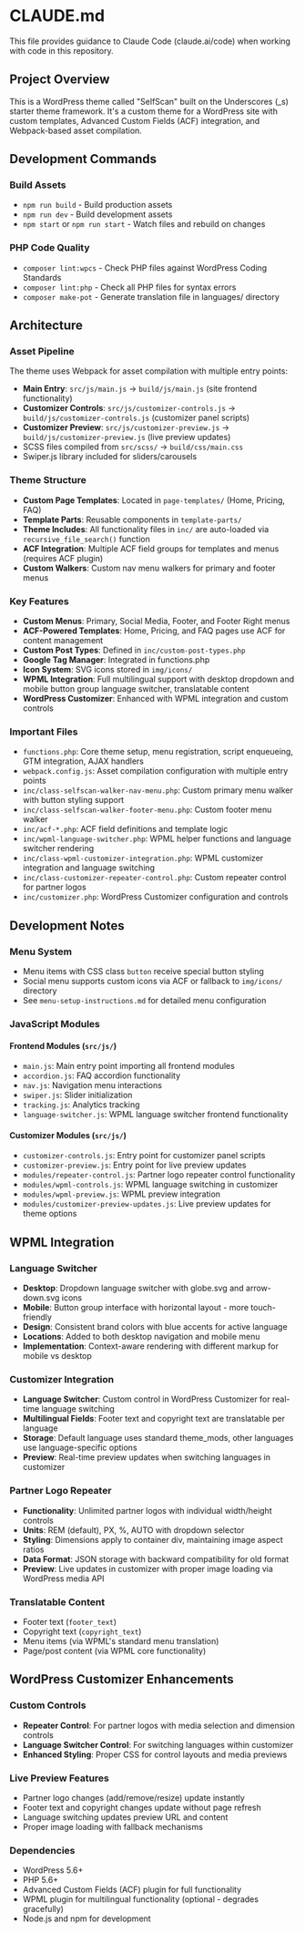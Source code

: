 # CLAUDE.md

This file provides guidance to Claude Code (claude.ai/code) when working with code in this repository.

## Project Overview

This is a WordPress theme called "SelfScan" built on the Underscores (_s) starter theme framework. It's a custom theme for a WordPress site with custom templates, Advanced Custom Fields (ACF) integration, and Webpack-based asset compilation.

## Development Commands

### Build Assets
- `npm run build` - Build production assets
- `npm run dev` - Build development assets
- `npm start` or `npm run start` - Watch files and rebuild on changes

### PHP Code Quality
- `composer lint:wpcs` - Check PHP files against WordPress Coding Standards
- `composer lint:php` - Check all PHP files for syntax errors
- `composer make-pot` - Generate translation file in languages/ directory

## Architecture

### Asset Pipeline
The theme uses Webpack for asset compilation with multiple entry points:
- **Main Entry**: `src/js/main.js` → `build/js/main.js` (site frontend functionality)
- **Customizer Controls**: `src/js/customizer-controls.js` → `build/js/customizer-controls.js` (customizer panel scripts)
- **Customizer Preview**: `src/js/customizer-preview.js` → `build/js/customizer-preview.js` (live preview updates)
- SCSS files compiled from `src/scss/` → `build/css/main.css`
- Swiper.js library included for sliders/carousels

### Theme Structure
- **Custom Page Templates**: Located in `page-templates/` (Home, Pricing, FAQ)
- **Template Parts**: Reusable components in `template-parts/`
- **Theme Includes**: All functionality files in `inc/` are auto-loaded via `recursive_file_search()` function
- **ACF Integration**: Multiple ACF field groups for templates and menus (requires ACF plugin)
- **Custom Walkers**: Custom nav menu walkers for primary and footer menus

### Key Features
- **Custom Menus**: Primary, Social Media, Footer, and Footer Right menus
- **ACF-Powered Templates**: Home, Pricing, and FAQ pages use ACF for content management
- **Custom Post Types**: Defined in `inc/custom-post-types.php`
- **Google Tag Manager**: Integrated in functions.php
- **Icon System**: SVG icons stored in `img/icons/`
- **WPML Integration**: Full multilingual support with desktop dropdown and mobile button group language switcher, translatable content
- **WordPress Customizer**: Enhanced with WPML integration and custom controls

### Important Files
- `functions.php`: Core theme setup, menu registration, script enqueueing, GTM integration, AJAX handlers
- `webpack.config.js`: Asset compilation configuration with multiple entry points
- `inc/class-selfscan-walker-nav-menu.php`: Custom primary menu walker with button styling support
- `inc/class-selfscan-walker-footer-menu.php`: Custom footer menu walker
- `inc/acf-*.php`: ACF field definitions and template logic
- `inc/wpml-language-switcher.php`: WPML helper functions and language switcher rendering
- `inc/class-wpml-customizer-integration.php`: WPML customizer integration and language switching
- `inc/class-customizer-repeater-control.php`: Custom repeater control for partner logos
- `inc/customizer.php`: WordPress Customizer configuration and controls

## Development Notes

### Menu System
- Menu items with CSS class `button` receive special button styling
- Social menu supports custom icons via ACF or fallback to `img/icons/` directory
- See `menu-setup-instructions.md` for detailed menu configuration

### JavaScript Modules

#### Frontend Modules (`src/js/`)
- `main.js`: Main entry point importing all frontend modules
- `accordion.js`: FAQ accordion functionality
- `nav.js`: Navigation menu interactions
- `swiper.js`: Slider initialization
- `tracking.js`: Analytics tracking
- `language-switcher.js`: WPML language switcher frontend functionality

#### Customizer Modules (`src/js/`)
- `customizer-controls.js`: Entry point for customizer panel scripts
- `customizer-preview.js`: Entry point for live preview updates
- `modules/repeater-control.js`: Partner logo repeater control functionality
- `modules/wpml-controls.js`: WPML language switching in customizer
- `modules/wpml-preview.js`: WPML preview integration
- `modules/customizer-preview-updates.js`: Live preview updates for theme options

## WPML Integration

### Language Switcher
- **Desktop**: Dropdown language switcher with globe.svg and arrow-down.svg icons
- **Mobile**: Button group interface with horizontal layout - more touch-friendly
- **Design**: Consistent brand colors with blue accents for active language
- **Locations**: Added to both desktop navigation and mobile menu
- **Implementation**: Context-aware rendering with different markup for mobile vs desktop

### Customizer Integration
- **Language Switcher**: Custom control in WordPress Customizer for real-time language switching
- **Multilingual Fields**: Footer text and copyright text are translatable per language
- **Storage**: Default language uses standard theme_mods, other languages use language-specific options
- **Preview**: Real-time preview updates when switching languages in customizer

### Partner Logo Repeater
- **Functionality**: Unlimited partner logos with individual width/height controls
- **Units**: REM (default), PX, %, AUTO with dropdown selector
- **Styling**: Dimensions apply to container div, maintaining image aspect ratios
- **Data Format**: JSON storage with backward compatibility for old format
- **Preview**: Live updates in customizer with proper image loading via WordPress media API

### Translatable Content
- Footer text (`footer_text`)
- Copyright text (`copyright_text`)
- Menu items (via WPML's standard menu translation)
- Page/post content (via WPML core functionality)

## WordPress Customizer Enhancements

### Custom Controls
- **Repeater Control**: For partner logos with media selection and dimension controls
- **Language Switcher Control**: For switching languages within customizer
- **Enhanced Styling**: Proper CSS for control layouts and media previews

### Live Preview Features
- Partner logo changes (add/remove/resize) update instantly
- Footer text and copyright changes update without page refresh
- Language switching updates preview URL and content
- Proper image loading with fallback mechanisms

### Dependencies
- WordPress 5.6+
- PHP 5.6+
- Advanced Custom Fields (ACF) plugin for full functionality
- WPML plugin for multilingual functionality (optional - degrades gracefully)
- Node.js and npm for development